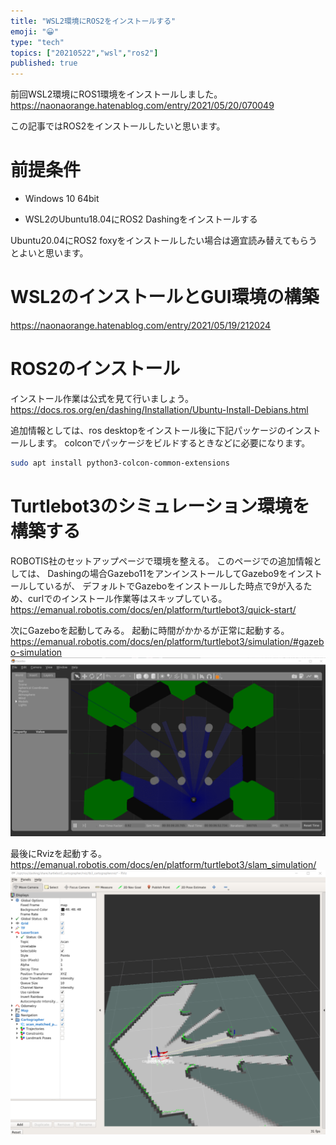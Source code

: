 ```yaml
---
title: "WSL2環境にROS2をインストールする"
emoji: "😀"
type: "tech"
topics: ["20210522","wsl","ros2"]
published: true
---
```


前回WSL2環境にROS1環境をインストールしました。
https://naonaorange.hatenablog.com/entry/2021/05/20/070049

この記事ではROS2をインストールしたいと思います。

# 前提条件

- Windows 10 64bit

- WSL2のUbuntu18.04にROS2 Dashingをインストールする

Ubuntu20.04にROS2 foxyをインストールしたい場合は適宜読み替えてもらうとよいと思います。

# WSL2のインストールとGUI環境の構築
https://naonaorange.hatenablog.com/entry/2021/05/19/212024

# ROS2のインストール
インストール作業は公式を見て行いましょう。
https://docs.ros.org/en/dashing/Installation/Ubuntu-Install-Debians.html

追加情報としては、ros desktopをインストール後に下記パッケージのインストールします。
colconでパッケージをビルドするときなどに必要になります。
```sh
sudo apt install python3-colcon-common-extensions
```

# Turtlebot3のシミュレーション環境を構築する
ROBOTIS社のセットアップページで環境を整える。
このページでの追加情報としては、
Dashingの場合Gazebo11をアンインストールしてGazebo9をインストールしているが、
デフォルトでGazeboをインストールした時点で9が入るため、curlでのインストール作業等はスキップしている。
https://emanual.robotis.com/docs/en/platform/turtlebot3/quick-start/

次にGazeboを起動してみる。
起動に時間がかかるが正常に起動する。
https://emanual.robotis.com/docs/en/platform/turtlebot3/simulation/#gazebo-simulation
![](/images/20210522_wsl_ros2/1.png)

最後にRvizを起動する。
https://emanual.robotis.com/docs/en/platform/turtlebot3/slam_simulation/
![](/images/20210522_wsl_ros2/2.png)
